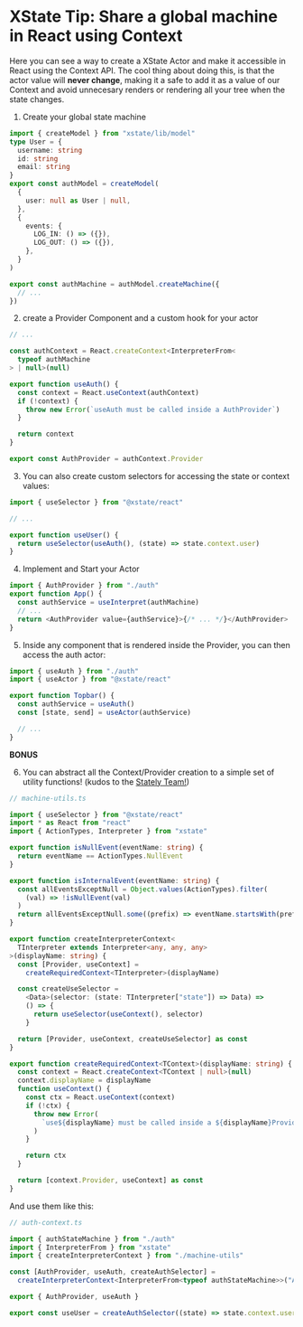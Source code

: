 # XState Tip: Share a global machine in React using Context

Here you can see a way to create a XState Actor and make it accessible in React using the Context API. The cool thing about doing this, is that the actor value will **never change**, making it a safe to add it as a value of our Context and avoid unnecesary renders or rendering all your tree when the state changes.

1. Create your global state machine

```typescript
import { createModel } from "xstate/lib/model"
type User = {
  username: string
  id: string
  email: string
}
export const authModel = createModel(
  {
    user: null as User | null,
  },
  {
    events: {
      LOG_IN: () => ({}),
      LOG_OUT: () => ({}),
    },
  }
)

export const authMachine = authModel.createMachine({
  // ...
})
```

2. create a Provider Component and a custom hook for your actor

```typescript
// ...

const authContext = React.createContext<InterpreterFrom<
  typeof authMachine
> | null>(null)

export function useAuth() {
  const context = React.useContext(authContext)
  if (!context) {
    throw new Error(`useAuth must be called inside a AuthProvider`)
  }

  return context
}

export const AuthProvider = authContext.Provider
```

3. You can also create custom selectors for accessing the state or context values:

```typescript
import { useSelector } from "@xstate/react"

// ...

export function useUser() {
  return useSelector(useAuth(), (state) => state.context.user)
}
```

4. Implement and Start your Actor

```typescript
import { AuthProvider } from "./auth"
export function App() {
  const authService = useInterpret(authMachine)
  // ...
  return <AuthProvider value={authService}>{/* ... */}</AuthProvider>
}
```

5. Inside any component that is rendered inside the Provider, you can then access the auth actor:

```typescript
import { useAuth } from "./auth"
import { useActor } from "@xstate/react"

export function Topbar() {
  const authService = useAuth()
  const [state, send] = useActor(authService)

  // ...
}
```

**BONUS**

6. You can abstract all the Context/Provider creation to a simple set of utility functions! (kudos to the [Stately Team!](https://github.com/statelyai/xstate-viz/blob/dev/src/utils.ts))

```typescript
// machine-utils.ts

import { useSelector } from "@xstate/react"
import * as React from "react"
import { ActionTypes, Interpreter } from "xstate"

export function isNullEvent(eventName: string) {
  return eventName == ActionTypes.NullEvent
}

export function isInternalEvent(eventName: string) {
  const allEventsExceptNull = Object.values(ActionTypes).filter(
    (val) => !isNullEvent(val)
  )
  return allEventsExceptNull.some((prefix) => eventName.startsWith(prefix))
}

export function createInterpreterContext<
  TInterpreter extends Interpreter<any, any, any>
>(displayName: string) {
  const [Provider, useContext] =
    createRequiredContext<TInterpreter>(displayName)

  const createUseSelector =
    <Data>(selector: (state: TInterpreter["state"]) => Data) =>
    () => {
      return useSelector(useContext(), selector)
    }

  return [Provider, useContext, createUseSelector] as const
}

export function createRequiredContext<TContext>(displayName: string) {
  const context = React.createContext<TContext | null>(null)
  context.displayName = displayName
  function useContext() {
    const ctx = React.useContext(context)
    if (!ctx) {
      throw new Error(
        `use${displayName} must be called inside a ${displayName}Provider`
      )
    }

    return ctx
  }

  return [context.Provider, useContext] as const
}
```

And use them like this:

```typescript
// auth-context.ts

import { authStateMachine } from "./auth"
import { InterpreterFrom } from "xstate"
import { createInterpreterContext } from "./machine-utils"

const [AuthProvider, useAuth, createAuthSelector] =
  createInterpreterContext<InterpreterFrom<typeof authStateMachine>>("Auth")

export { AuthProvider, useAuth }

export const useUser = createAuthSelector((state) => state.context.user)
```
